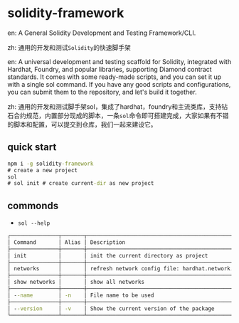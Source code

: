# solidity-framework

en: A General Solidity Development and Testing Framework/CLI.

zh: 通用的开发和测试`Solidity`的快速脚手架

en: A universal development and testing scaffold for Solidity, integrated with Hardhat, Foundry, and popular libraries, supporting Diamond contract standards. It comes with some ready-made scripts, and you can set it up with a single sol command. If you have any good scripts and configurations, you can submit them to the repository, and let's build it together.

zh: 通用的开发和测试脚手架sol，集成了hardhat，foundry和主流类库，支持钻石合约规范，内置部分现成的脚本，一条`sol`命令即可搭建完成，大家如果有不错的脚本和配置，可以提交到仓库，我们一起来建设它。
## quick start
```cmd
npm i -g solidity-framework
# create a new project
sol
# sol init # create current-dir as new project
```
## commonds
- `sol --help`
```cmd
┌───────────────┬───────┬───────────────────────────────────────────────────┐
│ Command       │ Alias │ Description                                       │
├───────────────┼───────┼───────────────────────────────────────────────────┤
│ init          │       │ init the current directory as project             │
├───────────────┼───────┼───────────────────────────────────────────────────┤
│ networks      │       │ refresh network config file: hardhat.network.json │
├───────────────┼───────┼───────────────────────────────────────────────────┤
│ show networks │       │ show all networks                                 │
├───────────────┼───────┼───────────────────────────────────────────────────┤
│ --name        │ -n    │ File name to be used                              │
├───────────────┼───────┼───────────────────────────────────────────────────┤
│ --version     │ -v    │ Show the current version of the package           │
└───────────────┴───────┴───────────────────────────────────────────────────┘
```

